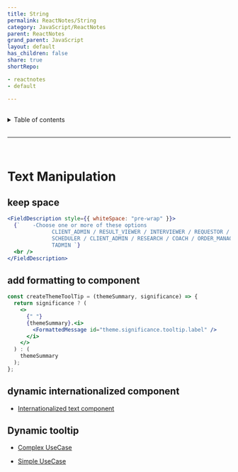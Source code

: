 ```yaml
---
title: String
permalink: ReactNotes/String
category: JavaScript/ReactNotes
parent: ReactNotes
grand_parent: JavaScript
layout: default
has_children: false
share: true
shortRepo:

- reactnotes
- default

---
```


<br/>

<details markdown="block">                      
<summary>                      
Table of contents                      
</summary>                      
{: .text-delta }                      
1. TOC                      
{:toc}                      
</details>

<br/>

---

<br/>

# Text Manipulation

## keep space

```jsx
<FieldDescription style={{ whiteSpace: "pre-wrap" }}>
  {`    -Choose one or more of these options      
              CLIENT_ADMIN / RESULT_VIEWER / INTERVIEWER / REQUESTOR /      
              SCHEDULER / CLIENT_ADMIN / RESEARCH / COACH / ORDER_MANAGER /      
              TADMIN `}
  <br />
</FieldDescription>
```

## add formatting to component

```jsx
const createThemeToolTip = (themeSummary, significance) => {
  return significance ? (
    <>
      {" "}
      {themeSummary}.<i>
        <FormattedMessage id="theme.significance.tooltip.label" />
      </i>
    </>
  ) : (
    themeSummary
  );
};
```

## dynamic internationalized component

- [Internationalized text component](https://gist.github.com/14paxton/bd94c13e40f4faa41d65442d015b2a1f)

## Dynamic tooltip

- [Complex UseCase](https://gist.github.com/14paxton/9c745874ec384add89c1908c73832594)

- [Simple UseCase](https://github.com/14paxton/ToolTipTextComponent)